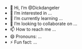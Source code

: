 - 👋 Hi, I’m @Dickdangeler
- 👀 I’m interested in ...
- 🌱 I’m currently learning ...
- 💞️ I’m looking to collaborate on ...
- 📫 How to reach me ...
- 😄 Pronouns: ...
- ⚡ Fun fact: ...

<!---
Dickdangeler/Dickdangeler is a ✨ special ✨ repository because its `README.md` (this file) appears on your GitHub profile.
You can click the Preview link to take a look at your changes.
--->
